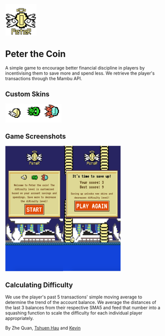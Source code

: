 <img src="./img/logo.png" width="100" height="auto" />

# Peter the Coin

A simple game to encourage better financial discipline in players by incentivising them to save more and spend less. We retrieve the player's transactions through the Mambu API.

## Custom Skins
<img src="./img/wing.gif" width="60" height="auto" /><img src="./img/RAZER.gif" width="60" height="auto" /><img src="./img/MAGNIFICENT.gif" width="60" height="auto" />

## Game Screenshots

<img src="./img/start.png" width="auto" height="400" /><img src="./img/end.png" width="auto" height="400" />

## Calculating Difficulty

We use the player's past 5 transactions' simple moving average to determine the trend of the account balance. We average the distances of the last 3 balances from their respective SMA5 and feed that number into a squashing function to scale the difficulty for each individual player appropriately.

By Zhe Quan, [Tshuen Hau](https://github.com/tshuenhau) and [Kevin](https://github.com/19hours)
